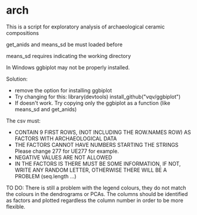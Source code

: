 # arch
This is a script for exploratory analysis of archaeological ceramic compositions

get_anids and means_sd be must loaded before 


means_sd requires indicating the working directory


In Windows ggbiplot may not be properly installed.


Solution: 
 - remove the option for installing ggbiplot
 - Try changing for this:
      library(devtools)
      install_github("vqv/ggbiplot")
 - If doesn't work. Try copying only the ggbiplot as a function (like means_sd and get_anids)
        
 
 The csv must:
 
  - CONTAIN 9 FIRST ROWS, (NOT INCLUDING THE ROW.NAMES ROW) AS FACTORS WITH ARCHAEOLOGICAL DATA
  - THE FACTORS CANNOT HAVE NUMBERS STARTING THE STRINGS Please change 277 for UE277 for example.
  - NEGATIVE VALUES ARE NOT ALLOWED
  - IN THE FACTORS IS THERE MUST BE SOME INFORMATION, IF NOT, WRITE ANY RANDOM LETTER, OTHERWISE THERE WILL BE A PROBLEM (seq.length ...)
 
 
 
 TO DO:
 There is still a problem with the legend colours, they do not match the colours in the dendrograms or PCAs. 
 The columns should be identified as factors and plotted regardless the column number in order to be more flexible. 
